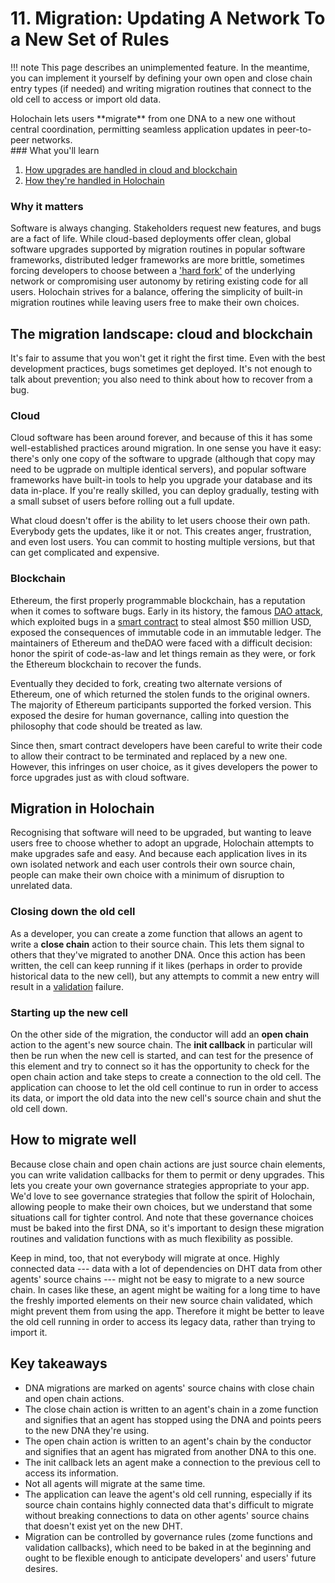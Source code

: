 # 11. Migration: Updating A Network To a New Set of Rules

!!! note
    This page describes an unimplemented feature. In the meantime, you can implement it yourself by defining your own open and close chain entry types (if needed) and writing migration routines that connect to the old cell to access or import old data.

<div class="coreconcepts-intro" markdown=1>
Holochain lets users **migrate** from one DNA to a new one without central coordination, permitting seamless application updates in peer-to-peer networks.
</div>

<div class="coreconcepts-orientation" markdown=1>
### What you'll learn

1. [How upgrades are handled in cloud and blockchain](#the-migration-landscape-cloud-and-blockchain)
2. [How they're handled in Holochain](#migration-in-holochain)

### Why it matters

Software is always changing. Stakeholders request new features, and bugs are a fact of life. While cloud-based deployments offer clean, global software upgrades supported by migration routines in popular software frameworks, distributed ledger frameworks are more brittle, sometimes forcing developers to choose between a ['hard fork'](https://www.investopedia.com/terms/h/hard-fork.asp) of the underlying network or compromising user autonomy by retiring existing code for all users. Holochain strives for a balance, offering the simplicity of built-in migration routines while leaving users free to make their own choices.
</div>

## The migration landscape: cloud and blockchain

It's fair to assume that you won't get it right the first time. Even with the best development practices, bugs sometimes get deployed. It's not enough to talk about prevention; you also need to think about how to recover from a bug.

### Cloud

Cloud software has been around forever, and because of this it has some well-established practices around migration. In one sense you have it easy: there's only one copy of the software to upgrade (although that copy may need to be ugprade on multiple identical servers), and popular software frameworks have built-in tools to help you upgrade your database and its data in-place. If you're really skilled, you can deploy gradually, testing with a small subset of users before rolling out a full update.

What cloud doesn't offer is the ability to let users choose their own path. Everybody gets the updates, like it or not. This creates anger, frustration, and even lost users. You can commit to hosting multiple versions, but that can get complicated and expensive.

### Blockchain

Ethereum, the first properly programmable blockchain, has a reputation when it comes to software bugs. Early in its history, the famous [DAO attack](https://vessenes.com/deconstructing-thedao-attack-a-brief-code-tour/), which exploited bugs in a [smart contract](https://en.wikipedia.org/wiki/Smart_contract) to steal almost $50 million USD, exposed the consequences of immutable code in an immutable ledger. The maintainers of Ethereum and theDAO were faced with a difficult decision: honor the spirit of code-as-law and let things remain as they were, or fork the Ethereum blockchain to recover the funds.

Eventually they decided to fork, creating two alternate versions of Ethereum, one of which returned the stolen funds to the original owners. The majority of Ethereum participants supported the forked version. This exposed the desire for human governance, calling into question the philosophy that code should be treated as law.

Since then, smart contract developers have been careful to write their code to allow their contract to be terminated and replaced by a new one. However, this infringes on user choice, as it gives developers the power to force upgrades just as with cloud software.

## Migration in Holochain

Recognising that software will need to be upgraded, but wanting to leave users free to choose whether to adopt an upgrade, Holochain attempts to make upgrades safe and easy. And because each application lives in its own isolated network and each user controls their own source chain, people can make their own choice with a minimum of disruption to unrelated data.

### Closing down the old cell

As a developer, you can create a zome function that allows an agent to write a **close chain** action to their source chain. This lets them signal to others that they've migrated to another DNA. Once this action has been written, the cell can keep running if it likes (perhaps in order to provide historical data to the new cell), but any attempts to commit a new entry will result in a [validation](../7_validation/) failure.

### Starting up the new cell

On the other side of the migration, the conductor will add an **open chain** action to the agent's new source chain. The **init callback** in particular will then be run when the new cell is started, and can test for the presence of this element and try to connect so it has the opportunity to check for the open chain action and take steps to create a connection to the old cell. The application can choose to let the old cell continue to run in order to access its data, or import the old data into the new cell's source chain and shut the old cell down.

## How to migrate well

Because close chain and open chain actions are just source chain elements, you can write validation callbacks for them to permit or deny upgrades. This lets you create your own governance strategies appropriate to your app. We'd love to see governance strategies that follow the spirit of Holochain, allowing people to make their own choices, but we understand that some situations call for tighter control. And note that these governance choices must be baked into the first DNA, so it's important to design these migration routines and validation functions with as much flexibility as possible.

Keep in mind, too, that not everybody will migrate at once. Highly connected data --- data with a lot of dependencies on DHT data from other agents' source chains --- might not be easy to migrate to a new source chain. In cases like these, an agent might be waiting for a long time to have the freshly imported elements on their new source chain validated, which might prevent them from using the app. Therefore it might be better to leave the old cell running in order to access its legacy data, rather than trying to import it.

## Key takeaways

* DNA migrations are marked on agents' source chains with close chain and open chain actions.
* The close chain action is written to an agent's chain in a zome function and signifies that an agent has stopped using the DNA and points peers to the new DNA they're using.
* The open chain action is written to an agent's chain by the conductor and signifies that an agent has migrated from another DNA to this one.
* The init callback lets an agent make a connection to the previous cell to access its information.
* Not all agents will migrate at the same time.
* The application can leave the agent's old cell running, especially if its source chain contains highly connected data that's difficult to migrate without breaking connections to data on other agents' source chains that doesn't exist yet on the new DHT.
* Migration can be controlled by governance rules (zome functions and validation callbacks), which need to be baked in at the beginning and ought to be flexible enough to anticipate developers' and users' future desires.